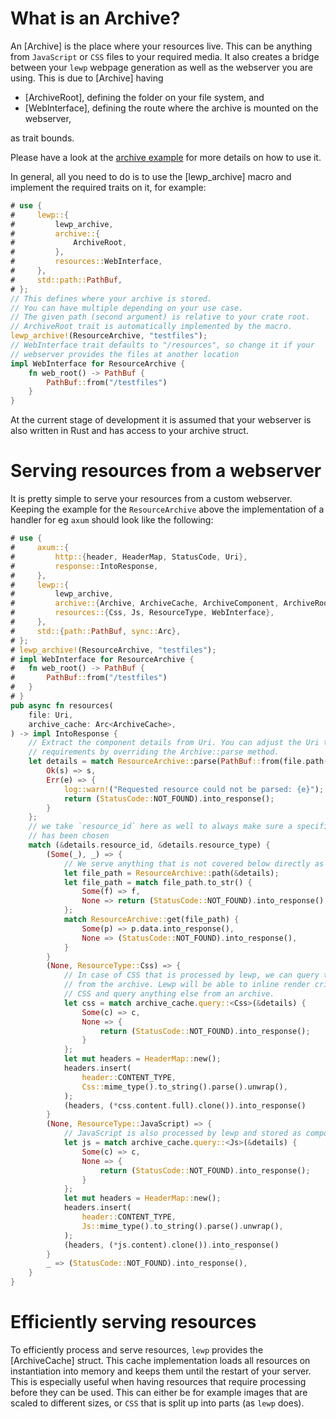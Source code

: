 # What is an Archive?

An [Archive] is the place where your resources live. This can be anything from
`JavaScript` or `CSS` files to your required media. It also creates a bridge
between your `lewp` webpage generation as well as the webserver you are using.
This is due to [Archive] having

* [ArchiveRoot], defining the folder on your file system, and
* [WebInterface], defining the route where the archive is mounted on the webserver,

as trait bounds.

Please have a look at the
[archive example](https://github.com/emirror-de/lewp-rs/blob/main/lewp/examples/archive.rs)
for more details on how to use it.

In general, all you need to do is to use the [lewp_archive]
macro and implement the required traits on it, for example:

```rust
# use {
#     lewp::{
#         lewp_archive,
#         archive::{
#             ArchiveRoot,
#         },
#         resources::WebInterface,
#     },
#     std::path::PathBuf,
# };
// This defines where your archive is stored.
// You can have multiple depending on your use case.
// The given path (second argument) is relative to your crate root.
// ArchiveRoot trait is automatically implemented by the macro.
lewp_archive!(ResourceArchive, "testfiles");
// WebInterface trait defaults to "/resources", so change it if your
// webserver provides the files at another location
impl WebInterface for ResourceArchive {
	fn web_root() -> PathBuf {
		PathBuf::from("/testfiles")
	}
}
```

At the current stage of development it is assumed that your webserver is also
written in Rust and has access to your archive struct.

# Serving resources from a webserver

It is pretty simple to serve your resources from a custom webserver. Keeping
the example for the `ResourceArchive` above the implementation of a handler for
eg `axum` should look like the following:
```rust
# use {
#     axum::{
#         http::{header, HeaderMap, StatusCode, Uri},
#         response::IntoResponse,
#     },
#     lewp::{
#         lewp_archive,
#         archive::{Archive, ArchiveCache, ArchiveComponent, ArchiveRoot},
#         resources::{Css, Js, ResourceType, WebInterface},
#     },
#     std::{path::PathBuf, sync::Arc},
# };
# lewp_archive!(ResourceArchive, "testfiles");
# impl WebInterface for ResourceArchive {
# 	fn web_root() -> PathBuf {
# 		PathBuf::from("/testfiles")
# 	}
# }
pub async fn resources(
    file: Uri,
    archive_cache: Arc<ArchiveCache>,
) -> impl IntoResponse {
    // Extract the component details from Uri. You can adjust the Uri to your
    // requirements by overriding the Archive::parse method.
    let details = match ResourceArchive::parse(PathBuf::from(file.path())) {
        Ok(s) => s,
        Err(e) => {
            log::warn!("Requested resource could not be parsed: {e}");
            return (StatusCode::NOT_FOUND).into_response();
        }
    };
    // we take `resource_id` here as well to always make sure a specific resource
    // has been chosen
    match (&details.resource_id, &details.resource_type) {
        (Some(_), _) => {
            // We serve anything that is not covered below directly as a file.
            let file_path = ResourceArchive::path(&details);
            let file_path = match file_path.to_str() {
                Some(f) => f,
                None => return (StatusCode::NOT_FOUND).into_response(),
            };
            match ResourceArchive::get(file_path) {
                Some(p) => p.data.into_response(),
                None => (StatusCode::NOT_FOUND).into_response(),
            }
        }
        (None, ResourceType::Css) => {
            // In case of CSS that is processed by lewp, we can query the component
            // from the archive. Lewp will be able to inline render critical
            // CSS and query anything else from an archive.
            let css = match archive_cache.query::<Css>(&details) {
                Some(c) => c,
                None => {
                    return (StatusCode::NOT_FOUND).into_response();
                }
            };
            let mut headers = HeaderMap::new();
            headers.insert(
                header::CONTENT_TYPE,
                Css::mime_type().to_string().parse().unwrap(),
            );
            (headers, (*css.content.full).clone()).into_response()
        }
        (None, ResourceType::JavaScript) => {
            // JavaScript is also processed by lewp and stored as component.
            let js = match archive_cache.query::<Js>(&details) {
                Some(c) => c,
                None => {
                    return (StatusCode::NOT_FOUND).into_response();
                }
            };
            let mut headers = HeaderMap::new();
            headers.insert(
                header::CONTENT_TYPE,
                Js::mime_type().to_string().parse().unwrap(),
            );
            (headers, (*js.content).clone()).into_response()
        }
        _ => (StatusCode::NOT_FOUND).into_response(),
    }
}
```

# Efficiently serving resources

To efficiently process and serve resources, `lewp` provides the [ArchiveCache]
struct. This cache implementation loads all resources on instantiation into
memory and keeps them until the restart of your server. This is especially useful
when having resources that require processing before they can be used. This can
either be for example images that are scaled to different sizes, or `CSS` that
is split up into parts (as `lewp` does).
